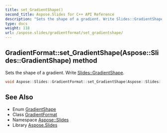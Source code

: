 ```yaml
---
title: set_GradientShape()
second_title: Aspose.Slides for C++ API Reference
description: "Sets the shape of a gradient. Write Slides::GradientShape."
type: docs
weight: 118
url: /aspose.slides/gradientformat/set_gradientshape/
---
```

## GradientFormat::set_GradientShape(Aspose::Slides::GradientShape) method


Sets the shape of a gradient. Write [Slides::GradientShape](../../gradientshape/).

```cpp
void Aspose::Slides::GradientFormat::set_GradientShape(Aspose::Slides::GradientShape value) override
```

## See Also

* Enum [GradientShape](../../gradientshape/)
* Class [GradientFormat](../)
* Namespace [Aspose::Slides](../../)
* Library [Aspose.Slides](../../../)